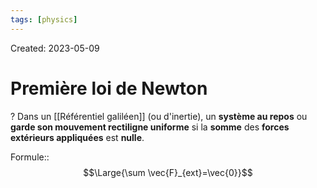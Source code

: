 ```yaml
---
tags: [physics] 
---
```

Created: 2023-05-09

# Première loi de Newton
?
Dans un [[Référentiel galiléen]] (ou d'inertie), un **système au repos** ou **garde son mouvement rectiligne uniforme** si la **somme** des **forces extérieurs appliquées** est **nulle**.

Formule::$$\Large{\sum \vec{F}_{ext}=\vec{0}}$$